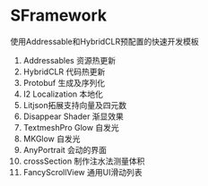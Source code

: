 # SFramework
使用Addressable和HybridCLR预配置的快速开发模板

1. Addressables 资源热更新  
2. HybridCLR 代码热更新  
3. Protobuf 生成及序列化  
4. I2 Localization 本地化  
5. Litjson拓展支持向量及四元数  
6. Disappear Shader 渐显效果  
7. TextmeshPro Glow 自发光  
8. MKGlow 自发光  
9. AnyPortrait 会动的界面  
10. crossSection 制作注水法测量体积  
11. FancyScrollView 通用UI滑动列表  
